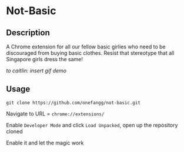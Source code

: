 # Not-Basic

## Description

A Chrome extension for all our fellow basic girlies who need to be discouraged from buying basic clothes. Resist that stereotype that all Singapore girls dress the same!

_to caitlin: insert gif demo_

## Usage

`git clone https://github.com/onefangg/not-basic.git`

Navigate to URL = `chrome://extensions/`

Enable `Developer Mode` and click `Load Unpacked`, open up the repository cloned

Enable it and let the magic work
